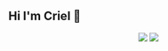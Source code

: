 ## Hi I'm Criel 👋

<div align="center">
        <img src="https://github-readme-stats.vercel.app/api?username=Criel14&show_icons=true&theme=apprentice&count_private=true&rank_icon=github"/>
        <img src="https://github-readme-stats.vercel.app/api/top-langs/?username=Criel14&theme=apprentice&layout=donut"/>
</div>

